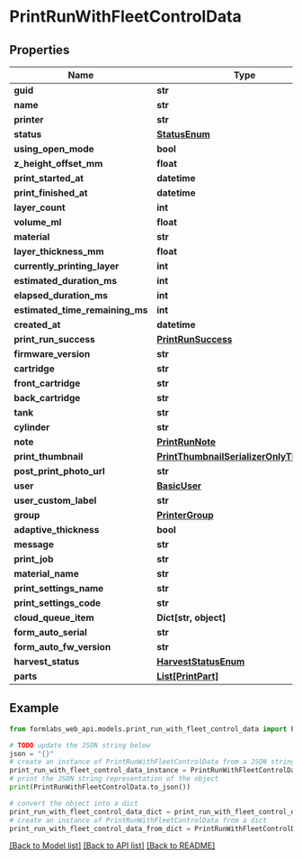 # PrintRunWithFleetControlData


## Properties

Name | Type | Description | Notes
------------ | ------------- | ------------- | -------------
**guid** | **str** |  | 
**name** | **str** |  | 
**printer** | **str** |  | [readonly] 
**status** | [**StatusEnum**](StatusEnum.md) |  | [readonly] 
**using_open_mode** | **bool** |  | [readonly] 
**z_height_offset_mm** | **float** |  | [readonly] 
**print_started_at** | **datetime** |  | [readonly] 
**print_finished_at** | **datetime** |  | [readonly] 
**layer_count** | **int** |  | [readonly] 
**volume_ml** | **float** |  | [readonly] 
**material** | **str** |  | [readonly] 
**layer_thickness_mm** | **float** |  | [readonly] 
**currently_printing_layer** | **int** |  | [readonly] 
**estimated_duration_ms** | **int** |  | [readonly] 
**elapsed_duration_ms** | **int** |  | [readonly] 
**estimated_time_remaining_ms** | **int** |  | [readonly] 
**created_at** | **datetime** |  | [readonly] 
**print_run_success** | [**PrintRunSuccess**](PrintRunSuccess.md) |  | [readonly] 
**firmware_version** | **str** |  | [readonly] 
**cartridge** | **str** |  | [readonly] 
**front_cartridge** | **str** |  | [readonly] 
**back_cartridge** | **str** |  | [readonly] 
**tank** | **str** |  | [readonly] 
**cylinder** | **str** |  | [readonly] 
**note** | [**PrintRunNote**](PrintRunNote.md) |  | [readonly] 
**print_thumbnail** | [**PrintThumbnailSerializerOnlyThumbnail**](PrintThumbnailSerializerOnlyThumbnail.md) |  | [readonly] 
**post_print_photo_url** | **str** |  | [readonly] 
**user** | [**BasicUser**](BasicUser.md) |  | [readonly] 
**user_custom_label** | **str** |  | [readonly] 
**group** | [**PrinterGroup**](PrinterGroup.md) |  | [readonly] 
**adaptive_thickness** | **bool** |  | [readonly] 
**message** | **str** |  | [readonly] 
**print_job** | **str** |  | [readonly] 
**material_name** | **str** |  | [readonly] 
**print_settings_name** | **str** |  | [readonly] 
**print_settings_code** | **str** |  | [readonly] 
**cloud_queue_item** | **Dict[str, object]** |  | [readonly] 
**form_auto_serial** | **str** |  | [readonly] 
**form_auto_fw_version** | **str** |  | [readonly] 
**harvest_status** | [**HarvestStatusEnum**](HarvestStatusEnum.md) |  | [readonly] 
**parts** | [**List[PrintPart]**](PrintPart.md) |  | [readonly] 

## Example

```python
from formlabs_web_api.models.print_run_with_fleet_control_data import PrintRunWithFleetControlData

# TODO update the JSON string below
json = "{}"
# create an instance of PrintRunWithFleetControlData from a JSON string
print_run_with_fleet_control_data_instance = PrintRunWithFleetControlData.from_json(json)
# print the JSON string representation of the object
print(PrintRunWithFleetControlData.to_json())

# convert the object into a dict
print_run_with_fleet_control_data_dict = print_run_with_fleet_control_data_instance.to_dict()
# create an instance of PrintRunWithFleetControlData from a dict
print_run_with_fleet_control_data_from_dict = PrintRunWithFleetControlData.from_dict(print_run_with_fleet_control_data_dict)
```
[[Back to Model list]](../README.md#documentation-for-models) [[Back to API list]](../README.md#documentation-for-api-endpoints) [[Back to README]](../README.md)


